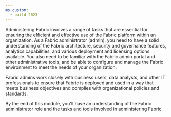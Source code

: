 ```yaml
---
ms.custom:
  - build-2023
---
```

Administering Fabric involves a range of tasks that are essential for ensuring the efficient and effective use of the Fabric platform within an organization. As a Fabric administrator (admin), you need to have a solid understanding of the Fabric architecture, security and governance features, analytics capabilities, and various deployment and licensing options available. You also need to be familiar with the Fabric admin portal and other administrative tools, and be able to configure and manage the Fabric environment to meet the needs of your organization.

Fabric admins work closely with business users, data analysts, and other IT professionals to ensure that Fabric is deployed and used in a way that meets business objectives and complies with organizational policies and standards.

By the end of this module, you'll have an understanding of the Fabric administrator role and the tasks and tools involved in administering Fabric.
